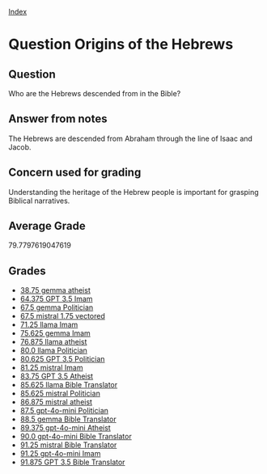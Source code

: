 
[Index](../../index.md)
# Question Origins of the Hebrews
## Question
Who are the Hebrews descended from in the Bible?

## Answer from notes
The Hebrews are descended from Abraham through the line of Isaac and Jacob.

## Concern used for grading
Understanding the heritage of the Hebrew people is important for grasping Biblical narratives.

## Average Grade
79.7797619047619

## Grades
 * [38.75 gemma atheist](../answers/gemma_atheist/Origins_of_the_Hebrews.md)
 * [64.375 GPT 3.5 Imam](../answers/GPT_3.5_Imam/Origins_of_the_Hebrews.md)
 * [67.5 gemma Politician](../answers/gemma_Politician/Origins_of_the_Hebrews.md)
 * [67.5 mistral 1.75 vectored](../answers/mistral_1.75_vectored/Origins_of_the_Hebrews.md)
 * [71.25 llama Imam](../answers/llama_Imam/Origins_of_the_Hebrews.md)
 * [75.625 gemma Imam](../answers/gemma_Imam/Origins_of_the_Hebrews.md)
 * [76.875 llama atheist](../answers/llama_atheist/Origins_of_the_Hebrews.md)
 * [80.0 llama Politician](../answers/llama_Politician/Origins_of_the_Hebrews.md)
 * [80.625 GPT 3.5 Politician](../answers/GPT_3.5_Politician/Origins_of_the_Hebrews.md)
 * [81.25 mistral Imam](../answers/mistral_Imam/Origins_of_the_Hebrews.md)
 * [83.75 GPT 3.5 Atheist](../answers/GPT_3.5_Atheist/Origins_of_the_Hebrews.md)
 * [85.625 llama Bible Translator](../answers/llama_Bible_Translator/Origins_of_the_Hebrews.md)
 * [85.625 mistral Politician](../answers/mistral_Politician/Origins_of_the_Hebrews.md)
 * [86.875 mistral atheist](../answers/mistral_atheist/Origins_of_the_Hebrews.md)
 * [87.5 gpt-4o-mini Politician](../answers/gpt-4o-mini_Politician/Origins_of_the_Hebrews.md)
 * [88.5 gemma Bible Translator](../answers/gemma_Bible_Translator/Origins_of_the_Hebrews.md)
 * [89.375 gpt-4o-mini Atheist](../answers/gpt-4o-mini_Atheist/Origins_of_the_Hebrews.md)
 * [90.0 gpt-4o-mini Bible Translator](../answers/gpt-4o-mini_Bible_Translator/Origins_of_the_Hebrews.md)
 * [91.25 mistral Bible Translator](../answers/mistral_Bible_Translator/Origins_of_the_Hebrews.md)
 * [91.25 gpt-4o-mini Imam](../answers/gpt-4o-mini_Imam/Origins_of_the_Hebrews.md)
 * [91.875 GPT 3.5 Bible Translator](../answers/GPT_3.5_Bible_Translator/Origins_of_the_Hebrews.md)
